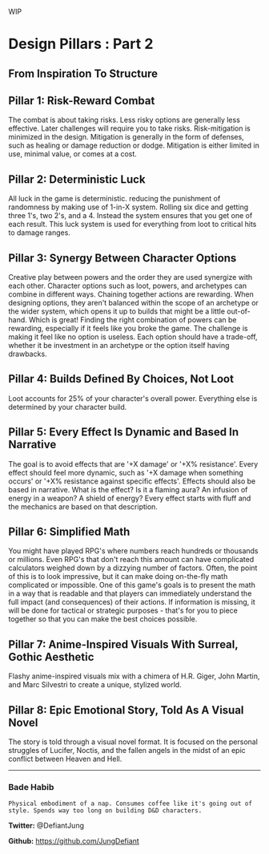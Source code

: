 WIP

# Design Pillars : Part 2
## From Inspiration To Structure

## Pillar 1: Risk-Reward Combat
The combat is about taking risks. Less risky options are generally less effective. Later challenges will require you to take risks. Risk-mitigation is minimized in the design. Mitigation is generally in the form of defenses, such as healing or damage reduction or dodge. Mitigation is either limited in use, minimal value, or comes at a cost. 

## Pillar 2: Deterministic Luck
All luck in the game is deterministic. reducing the punishment of randomness by making use of 1-in-X system. Rolling six dice and getting three 1's, two 2's, and a 4. Instead the system ensures that you get one of each result. This luck system is used for everything from loot to critical hits to damage ranges.

## Pillar 3: Synergy Between Character Options
Creative play between powers and the order they are used synergize with each other. Character options such as loot, powers, and archetypes can combine in different ways. Chaining together actions are rewarding. When designing options, they aren't balanced within the scope of an archetype or the wider system, which opens it up to builds that might be a little out-of-hand. Which is great! Finding the right combination of powers can be rewarding, especially if it feels like you broke the game. The challenge is making it feel like no option is useless. Each option should have a trade-off, whether it be investment in an archetype or the option itself having drawbacks.

## Pillar 4: Builds Defined By Choices, Not Loot
Loot accounts for 25% of your character's overall power. Everything else is determined by your character build.

## Pillar 5: Every Effect Is Dynamic and Based In Narrative
The goal is to avoid effects that are '+X damage' or '+X% resistance'. Every effect should feel more dynamic, such as '+X damage when something occurs' or '+X% resistance against specific effects'. Effects should also be based in narrative. What is the effect? Is it a flaming aura? An infusion of energy in a weapon? A shield of energy? Every effect starts with fluff and the mechanics are based on that description.

## Pillar 6: Simplified Math
You might have played RPG's where numbers reach hundreds or thousands or millions. Even RPG's that don't reach this amount can have complicated calculators weighed down by a dizzying number of factors. Often, the point of this is to look impressive, but it can make doing on-the-fly math complicated or impossible. One of this game's goals is to present the math in a way that is readable and that players can immediately understand the full impact (and consequences) of their actions. If information is missing, it will be done for tactical or strategic purposes - that's for you to piece together so that you can make the best choices possible.

## Pillar 7: Anime-Inspired Visuals With Surreal, Gothic Aesthetic
Flashy anime-inspired visuals mix with a chimera of H.R. Giger, John Martin, and Marc Silvestri to create a unique, stylized world. 

## Pillar 8: Epic Emotional Story, Told As A Visual Novel
The story is told through a visual novel format. It is focused on the personal struggles of Lucifer, Noctis, and the fallen angels in the midst of an epic conflict between Heaven and Hell.

---
### Bade Habib

```Physical embodiment of a nap. Consumes coffee like it's going out of style. Spends way too long on building D&D characters.```

**Twitter:** @DefiantJung

**Github:** https://github.com/JungDefiant
